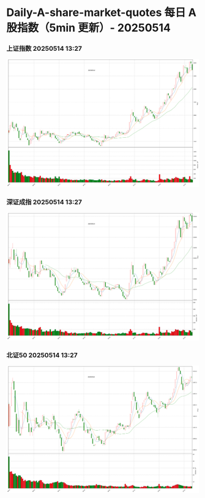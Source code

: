 
# Daily-A-share-market-quotes 每日 A 股指数（5min 更新）- 20250514

### 上证指数 20250514 13:27
![](./fig/2025/5/20250514-sh000001.png)

### 深证成指 20250514 13:27
![](./fig/2025/5/20250514-sz399001.png)

### 北证50 20250514 13:27
![](./fig/2025/5/20250514-bj899050.png)
